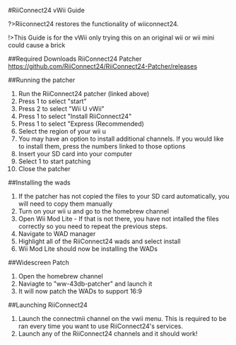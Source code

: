 #RiiConnect24 vWii Guide

?>Riiconnect24 restores the functionality of wiiconnect24.

!>This Guide is for the vWii only trying this on an original wii or wii mini could cause a brick

##Required Downloads
RiiConnect24 Patcher https://github.com/RiiConnect24/RiiConnect24-Patcher/releases

##Running the patcher
1. Run the RiiConnect24 patcher (linked above)
2. Press 1 to select "start"
3. Press 2 to select "Wii U vWii"
4. Press 1 to select "Install RiiConnect24"
5. Press 1 to select "Express (Recommended)
6. Select the region of your wii u
7. You may have an option to install additional channels. If you would like to install them, press the numbers linked to those options
8. Insert your SD card into your computer
9. Select 1 to start patching
10. Close the patcher

##Installing the wads
1. If the patcher has not copied the files to your SD card automatically, you will need to copy them manually
2. Turn on your wii u and go to the homebrew channel
3. Open Wii Mod Lite - If that is not there, you have not intalled the files correctly so you need to repeat the previous steps.
4. Navigate to WAD manager
5. Highlight all of the RiiConnect24 wads and select install
6. Wii Mod Lite should now be installing the WADs

##Widescreen Patch
1. Open the homebrew channel
2. Naviagte to "ww-43db-patcher" and launch it
3. It will now patch the WADs to support 16:9

##Launching RiiConnect24
1. Launch the connectmii channel on the vwii menu. This is required to be ran every time you want to use RiiConnect24's services.
2. Launch any of the RiiConnect24 channels and it should work!

